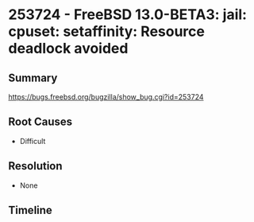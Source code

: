 # 253724 - FreeBSD 13.0-BETA3: jail: cpuset: setaffinity: Resource deadlock avoided 

## Summary

https://bugs.freebsd.org/bugzilla/show_bug.cgi?id=253724

## Root Causes

* Difficult

## Resolution

* None

## Timeline
